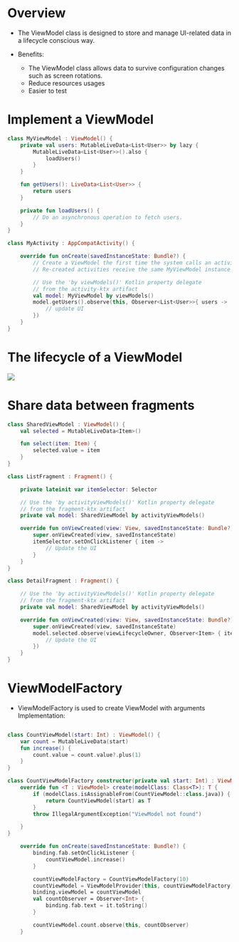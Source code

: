 # Overview

- The ViewModel class is designed to store and manage UI-related data in a lifecycle conscious way. 

- Benefits:
    - The ViewModel class allows data to survive configuration changes such as screen rotations.
    - Reduce resources usages
    - Easier to test

# Implement a ViewModel

```kotlin
class MyViewModel : ViewModel() {
    private val users: MutableLiveData<List<User>> by lazy {
        MutableLiveData<List<User>>().also {
            loadUsers()
        }
    }

    fun getUsers(): LiveData<List<User>> {
        return users
    }

    private fun loadUsers() {
        // Do an asynchronous operation to fetch users.
    }
}
```

```kotlin
class MyActivity : AppCompatActivity() {

    override fun onCreate(savedInstanceState: Bundle?) {
        // Create a ViewModel the first time the system calls an activity's onCreate() method.
        // Re-created activities receive the same MyViewModel instance created by the first activity.

        // Use the 'by viewModels()' Kotlin property delegate
        // from the activity-ktx artifact
        val model: MyViewModel by viewModels()
        model.getUsers().observe(this, Observer<List<User>>{ users ->
            // update UI
        })
    }
}
```

# The lifecycle of a ViewModel

![](https://developer.android.com/images/topic/libraries/architecture/viewmodel-lifecycle.png)

# Share data between fragments
```kotlin
class SharedViewModel : ViewModel() {
    val selected = MutableLiveData<Item>()

    fun select(item: Item) {
        selected.value = item
    }
}

class ListFragment : Fragment() {

    private lateinit var itemSelector: Selector

    // Use the 'by activityViewModels()' Kotlin property delegate
    // from the fragment-ktx artifact
    private val model: SharedViewModel by activityViewModels()

    override fun onViewCreated(view: View, savedInstanceState: Bundle?) {
        super.onViewCreated(view, savedInstanceState)
        itemSelector.setOnClickListener { item ->
            // Update the UI
        }
    }
}

class DetailFragment : Fragment() {

    // Use the 'by activityViewModels()' Kotlin property delegate
    // from the fragment-ktx artifact
    private val model: SharedViewModel by activityViewModels()

    override fun onViewCreated(view: View, savedInstanceState: Bundle?) {
        super.onViewCreated(view, savedInstanceState)
        model.selected.observe(viewLifecycleOwner, Observer<Item> { item ->
            // Update the UI
        })
    }
}
```

# ViewModelFactory

- ViewModelFactory is used to create ViewModel with arguments
Implementation:

```kotlin

class CountViewModel(start: Int) : ViewModel() {
    var count = MutableLiveData(start)
    fun increase() {
        count.value = count.value?.plus(1)
    }
}

class CountViewModelFactory constructor(private val start: Int) : ViewModelProvider.Factory {
    override fun <T : ViewModel> create(modelClass: Class<T>): T {
        if (modelClass.isAssignableFrom(CountViewModel::class.java)) {
            return CountViewModel(start) as T
        }
        throw IllegalArgumentException("ViewModel not found")

    }
}

    override fun onCreate(savedInstanceState: Bundle?) {
        binding.fab.setOnClickListener {
            countViewModel.increase()
        }

        countViewModelFactory = CountViewModelFactory(10)
        countViewModel = ViewModelProvider(this, countViewModelFactory)[CountViewModel::class.java]
        binding.viewModel = countViewModel
        val countObserver = Observer<Int> {
            binding.fab.text = it.toString()
        }

        countViewModel.count.observe(this, countObserver)
    }

```